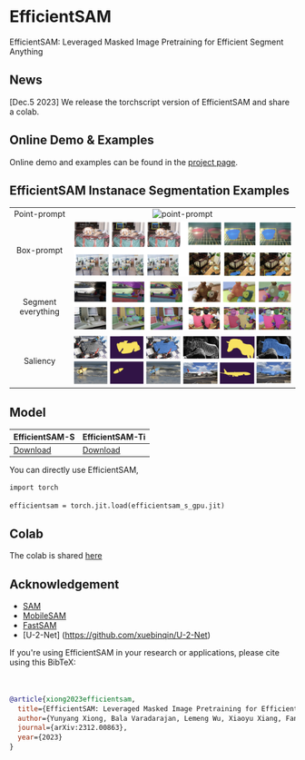 # EfficientSAM
EfficientSAM: Leveraged Masked Image Pretraining for Efficient Segment Anything

## News
[Dec.5 2023] We release the torchscript version of EfficientSAM and share a colab.

## Online Demo & Examples
Online demo and examples can be found in the [project page](https://yformer.github.io/efficient-sam/).

## EfficientSAM Instanace Segmentation Examples
  |   |   |
:-------------------------:|:-------------------------:
Point-prompt | ![point-prompt](figs/examples/demo_point.png)
Box-prompt |  ![box-prompt](figs/examples/demo_box.png)
Segment everything |![segment everything](figs/examples/demo_everything.png)
Saliency | ![Saliency](figs/examples/demo_saliency.png)

## Model

| EfficientSAM-S | EfficientSAM-Ti |
|------------------------------|------------------------------|
| [Download](https://www.dropbox.com/scl/fi/ziif8xudwbyyphb4tohza/efficientsam_s_gpu.jit?rlkey=8aflq9kf0bfujz5ex4lxuoq56&dl=0) |[Download](https://www.dropbox.com/scl/fi/lup5s4gthmlv6qf3f5zz3/efficientsam_ti_gpu.jit?rlkey=pap1xktxw50qiaey17no16bqz&dl=0)|

You can directly use EfficientSAM,
```
import torch

efficientsam = torch.jit.load(efficientsam_s_gpu.jit)
```

## Colab
The colab is shared [here](https://colab.research.google.com/drive/150dvh_lwbliC3020fWO9qASgy-so6sUZ?usp=sharing)



## Acknowledgement

+ [SAM](https://github.com/facebookresearch/segment-anything)
+ [MobileSAM](https://github.com/ChaoningZhang/MobileSAM)
+ [FastSAM](https://github.com/CASIA-IVA-Lab/FastSAM)
+ [U-2-Net] (https://github.com/xuebinqin/U-2-Net)


If you're using EfficientSAM in your research or applications, please cite using this BibTeX:
```bibtex


@article{xiong2023efficientsam,
  title={EfficientSAM: Leveraged Masked Image Pretraining for Efficient Segment Anything},
  author={Yunyang Xiong, Bala Varadarajan, Lemeng Wu, Xiaoyu Xiang, Fanyi Xiao, Chenchen Zhu, Xiaoliang Dai, Dilin Wang, Fei Sun, Forrest Iandola, Raghuraman Krishnamoorthi, Vikas Chandra},
  journal={arXiv:2312.00863},
  year={2023}
}
```
